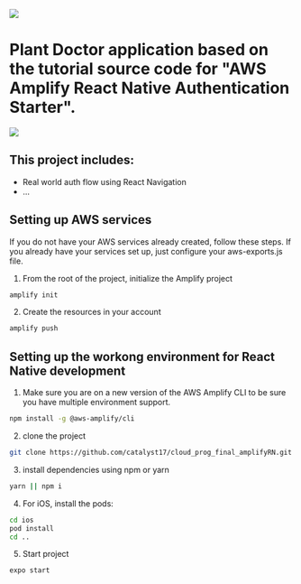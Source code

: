 ![](hero.jpg)

# Plant Doctor application based on the tutorial source code for "AWS Amplify React Native Authentication Starter".

![](hero.png)

## This project includes:    
- Real world auth flow using React Navigation
- ...


## Setting up AWS services    
If you do not have your AWS services already created, follow these steps. If you already have your services set up, just configure your aws-exports.js file.    

1. From the root of the project, initialize the Amplify project    

```sh
amplify init
```

2. Create the resources in your account

```sh
amplify push
```

## Setting up the workong environment for React Native development

1. Make sure you are on a new version of the AWS Amplify CLI to be sure you have multiple environment support.

```sh
npm install -g @aws-amplify/cli
```

2. clone the project    

```sh
git clone https://github.com/catalyst17/cloud_prog_final_amplifyRN.git
```

3. install dependencies using npm or yarn    

```sh
yarn || npm i
```

4. For iOS, install the pods:

```sh
cd ios
pod install
cd ..
```

5. Start project    

```sh
expo start
```